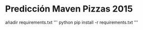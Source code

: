 Predicción Maven Pizzas 2015
=================

añadir requirements.txt
''' python
pip install -r requirements.txt
'''



